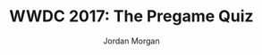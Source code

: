 ---
layout: post
tags: ["Trivia"]
title: "WWDC 2017: The Pregame Quiz"
author: Jordan Morgan
description: "Time to fire up the trivia machine, WWDC 17 is around the corner. What better time to test your wit against some Apple history?"
image: /assets/images/logo.png
---